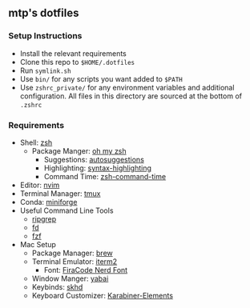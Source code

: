 ## mtp's dotfiles

### Setup Instructions

- Install the relevant requirements
- Clone this repo to `$HOME/.dotfiles`
- Run `symlink.sh`
- Use `bin/` for any scripts you want added to `$PATH`
- Use `zshrc_private/` for any environment variables and additional configuration. All files in this directory are sourced at the bottom of `.zshrc`

### Requirements

- Shell: [zsh](https://github.com/ohmyzsh/ohmyzsh/wiki/Installing-ZSH)
    - Package Manger: [oh my zsh](https://github.com/ohmyzsh/ohmyzsh)
        - Suggestions: [autosuggestions](https://github.com/zsh-users/zsh-autosuggestions)
        - Highlighting: [syntax-highlighting](https://github.com/zsh-users/zsh-syntax-highlighting)
        - Command Time: [zsh-command-time](https://github.com/popstas/zsh-command-time)
- Editor: [nvim](https://github.com/neovim/neovim)
- Terminal Manager: [tmux](https://github.com/tmux/tmux)
- Conda: [miniforge](https://github.com/conda-forge/miniforge)
- Useful Command Line Tools
    - [ripgrep](https://github.com/BurntSushi/ripgrep)
    - [fd](https://github.com/sharkdp/fd)
    - [fzf](https://github.com/junegunn/fzf)
- Mac Setup
	- Package Manager: [brew](https://brew.sh/)
	- Terminal Emulator: [iterm2](https://github.com/gnachman/iTerm2)
	    - Font: [FiraCode Nerd Font](https://github.com/ryanoasis/nerd-fonts/tree/master/patched-fonts/FiraCode)
	- Window Manger: [yabai](https://github.com/koekeishiya/yabai)
	- Keybinds: [skhd](https://github.com/koekeishiya/skhd)
	- Keyboard Customizer: [Karabiner-Elements](https://karabiner-elements.pqrs.org)

